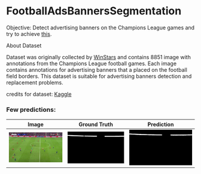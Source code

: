 # FootballAdsBannersSegmentation

Objective: Detect advertising banners on the Champions League games and try to achieve [this](https://www.youtube.com/watch?v=_HreDhkq4gk&t=10s).

About Dataset

Dataset was originally collected by [WinStars](https://www.winstars.tech/) and contains 8851 image with annotations from the Champions League football games. Each image contains annotations for advertising banners that a placed on the football field borders. This dataset is suitable for advertising banners detection and replacement problems.

credits for dataset: [Kaggle](https://www.kaggle.com/datasets/isaienkov/football-advertising-banners-detection)

### Few predictions:
| Image | Ground Truth | Prediction |
|---|---|---|
| ![1](https://github.com/tshr-d-dragon/FootballAdsBannersSegmentation/blob/main/qakzmgjyxt59qpq.png) | ![2](https://github.com/tshr-d-dragon/FootballAdsBannersSegmentation/blob/main/mask_qakzmgjyxt59qpq.png) | ![3](https://github.com/tshr-d-dragon/FootballAdsBannersSegmentation/blob/main/pred_qakzmgjyxt59qpq.png) |
